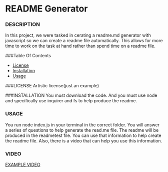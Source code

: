 # README Generator
### DESCRIPTION
  In this project, we were tasked in cerating a readme.md generator with javascript so we can create a readme file automatically.  This allows for more time to work on the task at hand rather than spend time on a readme file.

###Table Of Contents
- [License](#license)
- [Installation](#installation)
- [Usage](#usage)

###LICENSE
  Artistic license(just an example)

###INSTALLATION
  You must download the code.  And you must use node and specifically use inquirer and fs to help produce the readme.
  
### USAGE
  You run node index.js in your terminal in the correct folder.  You will answer a series of questions to help generate the read.me file. The readme will be produced in the readmetest file. You can use that information to help create the readme file.  Also, there is a video that can help you use this information. 

  ### VIDEO

  [EXAMPLE VIDEO](https://drive.google.com/file/d/1Kqg0OKb9WilRnbfCVzlDpLrOotjaWEPZ/view?usp=sharing)

